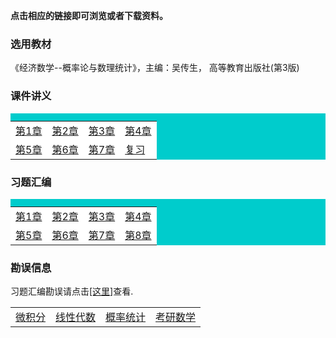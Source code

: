 **点击相应的链接即可浏览或者下载资料。**

### 选用教材

《经济数学--概率论与数理统计》，主编：吴传生， 高等教育出版社(第3版)

### 课件讲义

<table border="0" cellpadding="1" bgcolor="#00CCCC" width="300">
    <caption ></caption>
    <tr>
	    <td bgcolor="#FFFFFF">
		 <a href='./docs/print_chap1.pdf'>第1章</a>
		</td>
		<td bgcolor="#FFFFFF">
		 <a href='./docs/print_chap2.pdf'>第2章</a>
		</td>
        <td bgcolor="#FFFFFF">
		 <a href='./docs/print_chap3.pdf'>第3章</a>
		</td>
        <td bgcolor="#FFFFFF">
		 <a href='./docs/print_chap4.pdf'>第4章</a>
		</td>
	  </tr>
	  <tr>
	     <td bgcolor="#FFFFFF">
		 <a href='./docs/print_chap5.pdf'>第5章</a>
		</td>
          <td bgcolor="#FFFFFF">
		 <a href='./docs/print_chap6.pdf'>第6章</a>
		</td>
          <td bgcolor="#FFFFFF">
		 <a href='./docs/print_chap7.pdf'>第7章</a>
		</td>
          <td bgcolor="#FFFFFF">
		 <a href='./docs/print_fx1.pdf'>复习</a>
		</td>
	  </tr>
   </table>

### 习题汇编

<table border="0" cellpadding="1" bgcolor="#00CCCC" width="300">
    <caption ></caption>
    <tr>
	    <td bgcolor="#FFFFFF">
		 <a href='./docs/xsim_chap1.pdf'>第1章</a>
		</td>
		<td bgcolor="#FFFFFF">
		 <a href='./docs/xsim_chap2.pdf'>第2章</a>
		</td>
        <td bgcolor="#FFFFFF">
		 <a href='./docs/xsim_chap3.pdf'>第3章</a>
		</td>
        <td bgcolor="#FFFFFF">
		 <a href='./docs/xsim_chap4.pdf'>第4章</a>
		</td>
	  </tr>
	  <tr>
	     <td bgcolor="#FFFFFF">
		 <a href='./docs/xsim_chap5.pdf'>第5章</a>
		</td>
          <td bgcolor="#FFFFFF">
		 <a href='./docs/xsim_chap6.pdf'>第6章</a>
		</td>
          <td bgcolor="#FFFFFF">
		 <a href='./docs/xsim_chap7.pdf'>第7章</a>
		</td>
          <td bgcolor="#FFFFFF">
		 <a href='./docs/xsim_chap8.pdf'>第8章</a>
		</td>
	  </tr>
   </table>

### 勘误信息

习题汇编勘误请点击<a href='../xsim_err'>[这里]</a>查看.

|                                   |                                      |                                      |                                      |
| :-------------------------------- | :----------------------------------- | :----------------------------------- | :----------------------------------- |
| <a href='../wjf/index'>微积分</a> | <a href='../xxds/index'>线性代数</a> | <a href='../gltj/index'>概率统计</a> | <a href='../kysx/index'>考研数学</a> |

